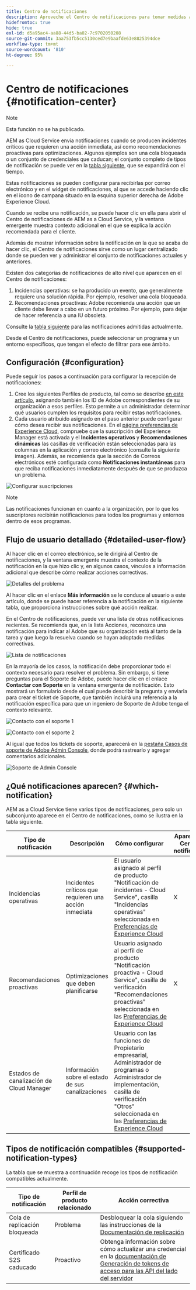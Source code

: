 ```yaml
---
title: Centro de notificaciones
description: Aproveche el Centro de notificaciones para tomar medidas adecuadas sobre problemas y conocer otra información importante
hidefromtoc: true
hide: true
exl-id: d5a95ac4-aa88-44d5-ba02-7c9702050208
source-git-commit: 3aa753fb5cc5130ced7e9baafde63e8825394dce
workflow-type: tm+mt
source-wordcount: '810'
ht-degree: 95%

---
```


# Centro de notificaciones {#notification-center}

>[!NOTE]
>Esta función no se ha publicado.

AEM as Cloud Service envía notificaciones cuando se producen incidentes críticos que requieren una acción inmediata, así como recomendaciones proactivas para optimizaciones. Algunos ejemplos son una cola bloqueada o un conjunto de credenciales que caducan; el conjunto completo de tipos de notificación se puede ver en la [tabla siguiente](#supported-notification-types), que se expandirá con el tiempo.

Estas notificaciones se pueden configurar para recibirlas por correo electrónico y en el widget de notificaciones, al que se accede haciendo clic en el icono de campana situado en la esquina superior derecha de Adobe Experience Cloud.

Cuando se recibe una notificación, se puede hacer clic en ella para abrir el Centro de notificaciones de AEM as a Cloud Service, y la ventana emergente muestra contexto adicional en el que se explica la acción recomendada para el cliente.

Además de mostrar información sobre la notificación en la que se acaba de hacer clic, el Centro de notificaciones sirve como un lugar centralizado donde se pueden ver y administrar el conjunto de notificaciones actuales y anteriores. <!-- It can be accessed directly at the url TBD (Alexandru: I'm intentionally keeping it TBD for now so customers don't find it) -->

Existen dos categorías de notificaciones de alto nivel que aparecen en el Centro de notificaciones:

1. Incidencias operativas: se ha producido un evento, que generalmente requiere una solución rápida. Por ejemplo, resolver una cola bloqueada.
1. Recomendaciones proactivas: Adobe recomienda una acción que un cliente debe llevar a cabo en un futuro próximo. Por ejemplo, para dejar de hacer referencia a una IU obsoleta.

Consulte la [tabla siguiente](#supported-notification-types) para las notificaciones admitidas actualmente.

Desde el Centro de notificaciones, puede seleccionar un programa y un entorno específicos, que tengan el efecto de filtrar para ese ámbito.

## Configuración {#configuration}

Puede seguir los pasos a continuación para configurar la recepción de notificaciones:

1. Cree los siguientes Perfiles de producto, tal como se describe [en este artículo](/help/journey-onboarding/notification-profiles.md), asignando también los ID de Adobe correspondientes de su organización a esos perfiles. Esto permite a un administrador determinar qué usuarios cumplen los requisitos para recibir estas notificaciones.
1. Cada usuario atribuido asignado en el paso anterior puede configurar cómo desea recibir sus notificaciones. En el [página preferencias de Experience Cloud](https://experience.adobe.com/preferences/notification-section), compruebe que la suscripción del Experience Manager está activada y el **Incidentes operativos** y **Recomendaciones dinámicas** las casillas de verificación están seleccionadas para las columnas en la aplicación y correo electrónico (consulte la siguiente imagen). Además, se recomienda que la sección de Correos electrónicos esté configurada como **Notificaciones instantáneas** para que reciba notificaciones inmediatamente después de que se produzca un problema.

![Configurar suscripciones](/help/operations/assets/configure-subscriptions.png)

>[!NOTE]
>Las notificaciones funcionan en cuanto a la organización, por lo que los suscriptores recibirán notificaciones para todos los programas y entornos dentro de esos programas.

## Flujo de usuario detallado {#detailed-user-flow}

Al hacer clic en el correo electrónico, se le dirigirá al Centro de notificaciones, y la ventana emergente muestra el contexto de la notificación en la que hizo clic y, en algunos casos, vínculos a información adicional que describe cómo realizar acciones correctivas.

![Detalles del problema](/help/operations/assets/incident-details.png)

Al hacer clic en el enlace **Más información** se le conduce al usuario a este artículo, donde se puede hacer referencia a la notificación en la siguiente tabla, que proporciona instrucciones sobre qué acción realizar.

En el Centro de notificaciones, puede ver una lista de otras notificaciones recientes. Se recomienda que, en la lista Acciones, reconozca una notificación para indicar al Adobe que su organización está al tanto de la tarea y que luego la resuelva cuando se hayan adoptado medidas correctivas.

![Lista de notificaciones](/help/operations/assets/notification-list.png)

En la mayoría de los casos, la notificación debe proporcionar todo el contexto necesario para resolver el problema. Sin embargo, si tiene preguntas para el Soporte de Adobe, puede hacer clic en el enlace **Contactar con Soporte** en la ventana emergente de notificación. Esto mostrará un formulario desde el cual puede describir la pregunta y enviarla para crear el ticket de Soporte, que también incluirá una referencia a la notificación específica para que un ingeniero de Soporte de Adobe tenga el contexto relevante.

![Contacto con el soporte 1](/help/operations/assets/contact-support1.png)

![Contacto con el soporte 2](/help/operations/assets/contact-support2.png)

Al igual que todos los tickets de soporte, aparecerá en la [pestaña Casos de soporte de Adobe Admin Console](https://helpx.adobe.com/enterprise/using/support-for-enterprise.html?lang=es), donde podrá rastrearlo y agregar comentarios adicionales.

![Soporte de Admin Console](/help/operations/assets/admin-console-support.png)

## ¿Qué notificaciones aparecen? {#which-notification}

AEM as a Cloud Service tiene varios tipos de notificaciones, pero solo un subconjunto aparece en el Centro de notificaciones, como se ilustra en la tabla siguiente.

| Tipo de notificación | Descripción | Cómo configurar   | Aparece en el Centro de notificaciones |
|---|---|---|---|
| Incidencias operativas | Incidentes críticos que requieren una acción inmediata | El usuario asignado al perfil de producto &quot;Notificación de incidentes - Cloud Service&quot;, casilla &quot;Incidencias operativas&quot; seleccionada en [Preferencias de Experience Cloud](https://experience.adobe.com/preferences) | X |
| Recomendaciones proactivas | Optimizaciones que deben planificarse | Usuario asignado al perfil de producto &quot;Notificación proactiva - Cloud Service&quot;, casilla de verificación &quot;Recomendaciones proactivas&quot; seleccionada en las  [Preferencias de Experience Cloud](https://experience.adobe.com/preferences) | X |
| Estados de canalización de Cloud Manager | Información sobre el estado de sus canalizaciones | Usuario con las funciones de Propietario empresarial, Administrador de programas o Administrador de implementación, casilla de verificación &quot;Otros&quot; seleccionada en las [Preferencias de Experience Cloud](https://experience.adobe.com/preferences) |  |

## Tipos de notificación compatibles {#supported-notification-types}

La tabla que se muestra a continuación recoge los tipos de notificación compatibles actualmente.

| Tipo de notificación | Perfil de producto relacionado | Acción correctiva |
|---|---|---|
| Cola de replicación bloqueada | Problema | Desbloquear la cola siguiendo las instrucciones de la [Documentación de replicación](/help/operations/replication.md#troubleshooting) |
| Certificado S2S caducado | Proactivo | Obtenga información sobre cómo actualizar una credencial en la [documentación de Generación de tokens de acceso para las API del lado del servidor](/help/implementing/developing/introduction/generating-access-tokens-for-server-side-apis.md#refresh-credentials) |


